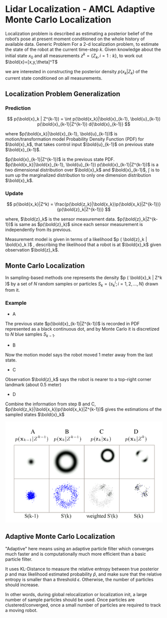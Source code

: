# Lidar Localization - AMCL Adaptive Monte Carlo Localization

Localization problem is described as estimating a posterior belief of the robot’s pose at present moment conditioned on the whole history of available data.
Generic Problem
For a 2-d localization problem, to estimate the state of the robot at the current time-step $k$. Given knowledge about the initial state $x_0$ and all measurements $z^k = \{ Z_k, i = 1:k \}$, to work out $\bold{x}=[x,y,\theta]^T$

we are interested in constructing the posterior density $p ( x_k | Z_k )$ of the current state conditioned on all
measurements.

## Localization Problem Generalization

### Prediction

$$
p(\bold{x}_k | Z^{k-1}) = \int p(\bold{x_k}|\bold{x}_{k-1}, \bold{u}_{k-1}) p(\bold{x}_{k-1}|Z^{k-1}) d{\bold{x}_{k-1}}
$$

where
$p(\bold{x_k}|\bold{x}_{k-1}, \bold{u}_{k-1})$ is motion/transformation model Probability Density Function (PDF) for $\bold{x}_k$, that takes control input $\bold{u}_{k-1}$ on previous state $\bold{x}_{k-1}$. 

$p(\bold{x}_{k-1}|Z^{k-1})$ is the previous state PDF. $p(\bold{x_k}|\bold{x}_{k-1}, \bold{u}_{k-1}) p(\bold{x}_{k-1}|Z^{k-1})$ is a two dimensional distribution over $\bold{x}_k$ and $\bold{x}_{k-1}$, $\int$ is to sum up the marginalized distribution to only one dimension distribution $\bold{x}_k$.

### Update

$$
p(\bold{x_k}|Z^k) = \frac{p(\bold{z_k}|\bold{x_k})p(\bold{x_k}|Z^{k-1})}{p(\bold{z}_k|Z^{k-1})}
$$

where, $\bold{z}_k$ is the sensor measurement data. $p(\bold{z}_k|Z^{k-1})$ is same as $p(\bold{z}_k)$ since each sensor measurement is independently from its previous. 

Measurement model is given in terms of a likelihood $p ( \bold{z}_k | \bold{x}_k )$ , describing the likelihood that a robot is at $\bold{x}_k$ given observation $\bold{z}_k$.

## Monte Carlo Localization

In sampling-based methods one represents the density $p ( \bold{x}_k | Z^k )$ by a set of $N$ random samples or particles $S_k = \{ s^i_k ; i = 1,2, ..., N \}$ drawn from it.

### Example

* A

The previous state $p(\bold{x}_{k-1}|Z^{k-1})$ is recorded in PDF represented as a black continuous dot, and by Monte Carlo it is discretized to $N$ blue samples $S_{k-1}$.

* B

Now the motion model says the robot moved $1$ meter away from the last state.

* C

Observation $\bold{z}_k$ says the robot is nearer to a top-right corner landmark (about $0.5$ meter)

* D

Combine the information from step B and C, $p(\bold{z_k}|\bold{x_k})p(\bold{x_k}|Z^{k-1})$ gives the estimations of the sampled states $\bold{x}_k$

![amcl](imgs/amcl.png "amcl")

## Adaptive Monte Carlo Localization

"Adaptive" here means using an adaptive particle filter which converges much faster and is computationally much more efficient than a basic particle filter.

It uses KL-Distance to measure the relative entropy between true posterior $p$ and max likelihood estimated probability $\hat{p}$, and make sure that the relative entropy is smaller than a threshold $\epsilon$. Otherwise, the number of particles should increase.

In other words, during global relocalization or localization init, a large number of sample particles should be used.
Once particles are clustered/converged, once a small number of particles are required to track a moving robot.


